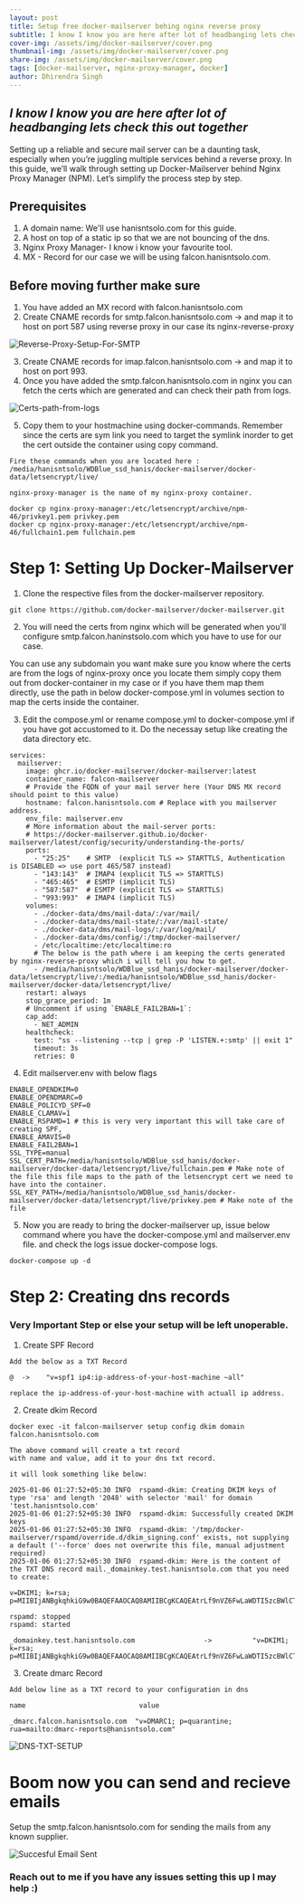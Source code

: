 ```yaml
---
layout: post
title: Setup free docker-mailserver behing nginx reverse proxy 
subtitle: I know I know you are here after lot of headbanging lets check this out together
cover-img: /assets/img/docker-mailserver/cover.png
thumbnail-img: /assets/img/docker-mailserver/cover.png
share-img: /assets/img/docker-mailserver/cover.png
tags: [docker-mailserver, nginx-proxy-manager, docker]
author: Dhirendra Singh
---
```

## _**I know I know you are here after lot of headbanging lets check this out together**_
<!-- Introduction -->
Setting up a reliable and secure mail server can be a daunting task, especially when you’re juggling multiple services behind a reverse proxy. In this guide, we’ll walk through setting up Docker-Mailserver behind Nginx Proxy Manager (NPM). Let’s simplify the process step by step.

## Prerequisites
1. A domain name: We'll use hanisntsolo.com for this guide.
2. A host on top of a static ip so that we are not bouncing of the dns.
3. Nginx Proxy Manager- I know i know your favourite tool.
4. MX - Record for our case we will be using falcon.hanisntsolo.com.

## Before moving further make sure
1. You have added an MX record with falcon.hanisntsolo.com
2. Create CNAME records for smtp.falcon.hanisntsolo.com -> and map it to host on port 587 using reverse proxy in our case its nginx-reverse-proxy

![Reverse-Proxy-Setup-For-SMTP](/assets/img/docker-mailserver/smtp_proxy_setup.png)

3. Create CNAME records for imap.falcon.hanisntsolo.com -> and map it to host on port 993.
4. Once you have added the smtp.falcon.hanisntsolo.com in nginx you can fetch the certs which are generated and can check their path from logs.

![Certs-path-from-logs](/assets/img/docker-mailserver/npm-logs.png)

5. Copy them to your hostmachine using docker-commands. Remember since the certs are sym link you need to target the symlink inorder to get the cert outside the container using copy command.




```
Fire these commands when you are located here : /media/hanisntsolo/WDBlue_ssd_hanis/docker-mailserver/docker-data/letsencrypt/live/

nginx-proxy-manager is the name of my nginx-proxy container.

docker cp nginx-proxy-manager:/etc/letsencrypt/archive/npm-46/privkey1.pem privkey.pem
docker cp nginx-proxy-manager:/etc/letsencrypt/archive/npm-46/fullchain1.pem fullchain.pem
```

# Step 1: Setting Up Docker-Mailserver

1. Clone the respective files from the docker-mailserver repository.


```
git clone https://github.com/docker-mailserver/docker-mailserver.git
```
2. You will need the certs from nginx which will be generated when you'll configure smtp.falcon.haninstsolo.com which you have to use for our case.

You can use any subdomain you want make sure you know where the certs are from the logs of nginx-proxy
once you locate them simply copy them out from docker-container in my case or if you have them map them directly, use the path in below docker-compose.yml in volumes section to map the certs inside the container.

3. Edit the compose.yml or rename compose.yml to docker-compose.yml if you have got accustomed to it.
Do the necessay setup like creating the data directory etc.

```
services:
  mailserver:
    image: ghcr.io/docker-mailserver/docker-mailserver:latest
    container_name: falcon-mailserver
    # Provide the FQDN of your mail server here (Your DNS MX record should point to this value)
    hostname: falcon.hanisntsolo.com # Replace with you mailserver address.
    env_file: mailserver.env
    # More information about the mail-server ports:
    # https://docker-mailserver.github.io/docker-mailserver/latest/config/security/understanding-the-ports/
    ports:
      - "25:25"    # SMTP  (explicit TLS => STARTTLS, Authentication is DISABLED => use port 465/587 instead)
      - "143:143"  # IMAP4 (explicit TLS => STARTTLS)
      - "465:465"  # ESMTP (implicit TLS)
      - "587:587"  # ESMTP (explicit TLS => STARTTLS)
      - "993:993"  # IMAP4 (implicit TLS)
    volumes:
      - ./docker-data/dms/mail-data/:/var/mail/
      - ./docker-data/dms/mail-state/:/var/mail-state/
      - ./docker-data/dms/mail-logs/:/var/log/mail/
      - ./docker-data/dms/config/:/tmp/docker-mailserver/
      - /etc/localtime:/etc/localtime:ro
      # The below is the path where i am keeping the certs generated by nginx-reverse-proxy which i will tell you how to get.
      - /media/hanisntsolo/WDBlue_ssd_hanis/docker-mailserver/docker-data/letsencrypt/live/:/media/hanisntsolo/WDBlue_ssd_hanis/docker-mailserver/docker-data/letsencrypt/live/ 
    restart: always
    stop_grace_period: 1m
    # Uncomment if using `ENABLE_FAIL2BAN=1`:
    cap_add:
      - NET_ADMIN
    healthcheck:
      test: "ss --listening --tcp | grep -P 'LISTEN.+:smtp' || exit 1"
      timeout: 3s
      retries: 0

```

4. Edit mailserver.env with below flags


```
ENABLE_OPENDKIM=0
ENABLE_OPENDMARC=0
ENABLE_POLICYD_SPF=0
ENABLE_CLAMAV=1
ENABLE_RSPAMD=1 # this is very very important this will take care of creating SPF,
ENABLE_AMAVIS=0
ENABLE_FAIL2BAN=1
SSL_TYPE=manual
SSL_CERT_PATH=/media/hanisntsolo/WDBlue_ssd_hanis/docker-mailserver/docker-data/letsencrypt/live/fullchain.pem # Make note of the file this file maps to the path of the letsencrypt cert we need to have into the container.
SSL_KEY_PATH=/media/hanisntsolo/WDBlue_ssd_hanis/docker-mailserver/docker-data/letsencrypt/live/privkey.pem # Make note of the file
```


5. Now you are ready to bring the docker-mailserver up, issue below command where you have the docker-compose.yml and mailserver.env file. and check the logs issue docker-compose logs.

```
docker-compose up -d
```

# Step 2: Creating dns records 
### Very Important Step or else your setup will be left unoperable.

1. Create SPF Record

```
Add the below as a TXT Record

@  ->    "v=spf1 ip4:ip-address-of-your-host-machine ~all"

replace the ip-address-of-your-host-machine with actuall ip address.

```
2. Create dkim Record

```
docker exec -it falcon-mailserver setup config dkim domain falcon.hanisntsolo.com

The above command will create a txt record 
with name and value, add it to your dns txt record.

it will look something like below:

2025-01-06 01:27:52+05:30 INFO  rspamd-dkim: Creating DKIM keys of type 'rsa' and length '2048' with selector 'mail' for domain 'test.hanisntsolo.com'
2025-01-06 01:27:52+05:30 INFO  rspamd-dkim: Successfully created DKIM keys
2025-01-06 01:27:52+05:30 INFO  rspamd-dkim: '/tmp/docker-mailserver/rspamd/override.d/dkim_signing.conf' exists, not supplying a default ('--force' does not overwrite this file, manual adjustment required)
2025-01-06 01:27:52+05:30 INFO  rspamd-dkim: Here is the content of the TXT DNS record mail._domainkey.test.hanisntsolo.com that you need to create:

v=DKIM1; k=rsa; p=MIIBIjANBgkqhkiG9w0BAQEFAAOCAQ8AMIIBCgKCAQEAtrLf9nVZ6FwLaWDTI5zcBWlCT8h4TJS8UO2a5uibDJc53zOYlaca0Fj0RG7nuroI/Siv4RDTmlUp3Y6Dvf9Ax8e+5faVJxKMmTX8uG+xxZN8wBbVRgzfdlt17HWsJYJ7v2ckqut1CfX9d52cSFEhzTUi7bmdzma9yc4t5n3plhbsuCGADWXkDqXU6w/W9Hiy4zB/evqerDI2rMIZzPsu+di1LJbGfV8038B/RInJbMNMIUjETNZOcF+GkKbEPSowRh/l9avpH7oBwCiw/Bklp8FJ/7MUdfTutvpwKobQMy3Ejt1FZrZ3z/PdRLOoL/FXT5D0gpKUDd71kV6THnjiZQIDAQAB

rspamd: stopped
rspamd: started

_domainkey.test.hanisntsolo.com                 ->          "v=DKIM1; k=rsa; p=MIIBIjANBgkqhkiG9w0BAQEFAAOCAQ8AMIIBCgKCAQEAtrLf9nVZ6FwLaWDTI5zcBWlCT8h4TJS8UO2a5uibDJc53zOYlaca0Fj0RG7nuroI/Siv4RDTmlUp3Y6Dvf9Ax8e+5faVJxKMmTX8uG+xxZN8wBbVRgzfdlt17HWsJYJ7v2ckqut1CfX9d52cSFEhzTUi7bmdzma9yc4t5n3plhbsuCGADWXkDqXU6w/W9Hiy4zB/evqerDI2rMIZzPsu+di1LJbGfV8038B/RInJbMNMIUjETNZOcF+GkKbEPSowRh/l9avpH7oBwCiw/Bklp8FJ/7MUdfTutvpwKobQMy3Ejt1FZrZ3z/PdRLOoL/FXT5D0gpKUDd71kV6THnjiZQIDAQAB"

```
3. Create dmarc Record

```
Add below line as a TXT record to your configuration in dns 

name                            value

_dmarc.falcon.hanisntsolo.com  "v=DMARC1; p=quarantine; rua=mailto:dmarc-reports@hanisntsolo.com"

```

![DNS-TXT-SETUP](/assets/img/docker-mailserver/dns_txt.png)

# Boom now you can send and recieve emails

Setup the smtp.falcon.hanisntsolo.com for sending the mails from any known supplier.

![Succesful Email Sent](/assets/img/docker-mailserver/output-mail.png)

### Reach out to me if you have any issues setting this up I may help :)
